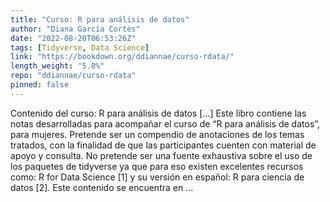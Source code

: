 ```yaml
---
title: "Curso: R para análisis de datos"
author: "Diana García Cortés"
date: "2022-08-20T06:53:26Z"
tags: [Tidyverse, Data Science]
link: "https://bookdown.org/ddiannae/curso-rdata/"
length_weight: "5.8%"
repo: "ddiannae/curso-rdata"
pinned: false
---
```


Contenido del curso: R para análisis de datos [...] Este libro contiene las notas desarrolladas para acompañar el curso de “R para análisis
de datos”, para mujeres. Pretende ser un compendio de anotaciones de los temas tratados, con la
finalidad de que las participantes cuenten con material de apoyo y consulta. No pretende
ser una fuente exhaustiva sobre el uso de los paquetes de tidyverse ya que para eso existen
excelentes recursos como: R for Data Science [1] y su versión en español:
R para ciencia de datos [2]. Este contenido se encuentra en ...
